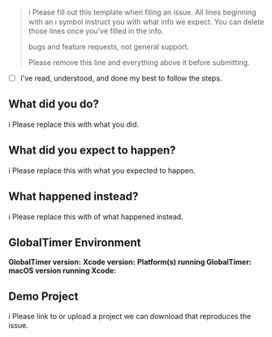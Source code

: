 > ℹ Please fill out this template when filing an issue.
> All lines beginning with an ℹ symbol instruct you with what info we expect. You can delete those lines once you've filled in the info.
>
> bugs and feature requests, not general support. 
>
> Please remove this line and everything above it before submitting.

* [ ] I've read, understood, and done my best to follow the steps.

## What did you do?

ℹ Please replace this with what you did.  

## What did you expect to happen?

ℹ Please replace this with what you expected to happen.  

## What happened instead?

ℹ Please replace this with of what happened instead.  

## GlobalTimer Environment

**GlobalTimer version:**
**Xcode version:**
**Platform(s) running GlobalTimer:**
**macOS version running Xcode:**

## Demo Project

ℹ Please link to or upload a project we can download that reproduces the issue.



